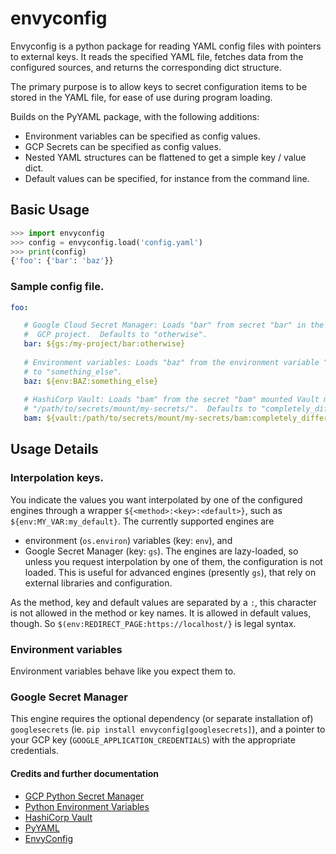 # envyconfig
Envyconfig is a python package for reading YAML config files with pointers to external keys.  It reads the specified YAML file, fetches data from the configured sources, and returns the corresponding dict structure.

The primary purpose is to allow keys to secret configuration items to be stored in the YAML file, for ease of use during program loading.

Builds on the PyYAML package, with the following additions:
* Environment variables can be specified as config values.
* GCP Secrets can be specified as config values.
* Nested YAML structures can be flattened to get a simple key / value dict.
* Default values can be specified, for instance from the command line.


## Basic Usage
```python
>>> import envyconfig
>>> config = envyconfig.load('config.yaml')
>>> print(config)
{'foo': {'bar': 'baz'}}
```

### Sample config file.
```yaml
foo:

   # Google Cloud Secret Manager: Loads "bar" from secret "bar" in the "my-project"
   #  GCP project.  Defaults to "otherwise".
   bar: ${gs:/my-project/bar:otherwise}
   
   # Environment variables: Loads "baz" from the environment variable "BAZ".  
   # to "something_else".
   baz: ${env:BAZ:something_else}
   
   # HashiCorp Vault: Loads "bam" from the secret "bam" mounted Vault mount
   # "/path/to/secrets/mount/my-secrets/".  Defaults to "completely_different".
   bam: ${vault:/path/to/secrets/mount/my-secrets/bam:completely_different}
```


## Usage Details
### Interpolation keys.
You indicate the values you want interpolated by one of the configured engines through a wrapper
`${<method>:<key>:<default>}`, such as `${env:MY_VAR:my_default}`.  The currently supported engines are
* environment (`os.environ`) variables (key: `env`), and
* Google Secret Manager (key: `gs`).
The engines are lazy-loaded, so unless you request interpolation by one of them, the configuration is not loaded.
This is useful for advanced engines (presently `gs`), that rely on external libraries and configuration.

As the method, key and default values are separated by a `:`, this character is not allowed in the method or
key names.  It is allowed in default values, though.  So `$(env:REDIRECT_PAGE:https://localhost/}` is legal syntax.

### Environment variables
Environment variables behave like you expect them to.

### Google Secret Manager
This engine requires the optional dependency (or separate installation of) `googlesecrets`
(ie. `pip install envyconfig[googlesecrets]`), and a pointer to your GCP key (`GOOGLE_APPLICATION_CREDENTIALS`) with
the appropriate credentials.

#### Credits and further documentation
* [GCP Python Secret Manager](https://github.com/googleapis/python-secret-manager)
* [Python Environment Variables](https://docs.python.org/3/using/cmdline.html#environment-variables)
* [HashiCorp Vault](https://www.vaultproject.io/)
* [PyYAML](https://pyyaml.org)
* [EnvyConfig](https://github.com/geirem/envyconfig/)
